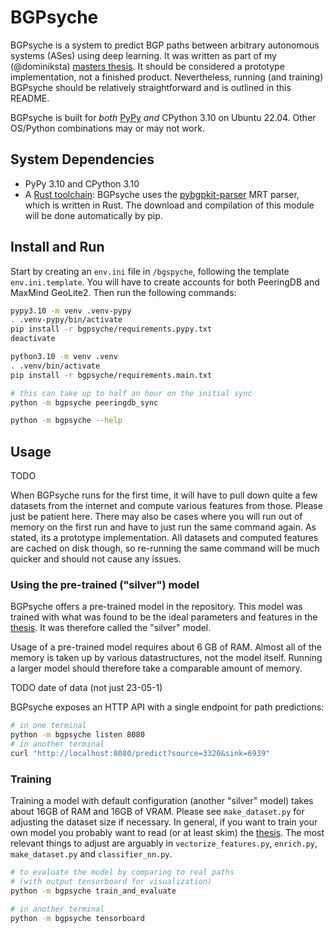 BGPsyche
================================================================================

BGPsyche is a system to predict BGP paths between arbitrary autonomous systems
(ASes) using deep learning. It was written as part of my (@dominiksta) [masters
thesis](2024_Stahmer_BGPsyche.pdf). It should be considered a prototype
implementation, not a finished product. Nevertheless, running (and training)
BGPsyche should be relatively straightforward and is outlined in this README.

BGPsyche is built for *both* [PyPy](https://www.pypy.org/download.html) *and*
CPython 3.10 on Ubuntu 22.04. Other OS/Python combinations may or may not work.

System Dependencies
--------------------------------------------------------------------------------

- PyPy 3.10 and CPython 3.10
- A [Rust toolchain](https://www.rust-lang.org/tools/install): BGPsyche uses the
  [pybgpkit-parser](https://github.com/bgpkit) MRT parser, which is written in
  Rust. The download and compilation of this module will be done automatically
  by pip.
  
Install and Run
--------------------------------------------------------------------------------
  
Start by creating an `env.ini` file in `/bgspyche`, following the template
`env.ini.template`. You will have to create accounts for both PeeringDB and
MaxMind GeoLite2. Then run the following commands:

```bash
pypy3.10 -m venv .venv-pypy
. .venv-pypy/bin/activate
pip install -r bgpsyche/requirements.pypy.txt
deactivate

python3.10 -m venv .venv
. .venv/bin/activate
pip install -r bgpsyche/requirements.main.txt

# this can take up to half an hour on the initial sync
python -m bgpsyche peeringdb_sync

python -m bgpsyche --help
```

Usage
--------------------------------------------------------------------------------

TODO

When BGPsyche runs for the first time, it will have to pull down quite a few
datasets from the internet and compute various features from those. Please just
be patient here. There may also be cases where you will run out of memory on the
first run and have to just run the same command again. As stated, its a prototype
implementation. All datasets and computed features are cached on disk though, so
re-running the same command will be much quicker and should not cause any issues.

### Using the pre-trained ("silver") model

BGPsyche offers a pre-trained model in the repository. This model was trained
with what was found to be the ideal parameters and features in the
[thesis](2024_Stahmer_BGPsyche.pdf). It was therefore called the "silver" model.

Usage of a pre-trained model requires about 6 GB of RAM. Almost all of the
memory is taken up by various datastructures, not the model itself. Running a
larger model should therefore take a comparable amount of memory.

TODO date of data (not just 23-05-1)

BGPsyche exposes an HTTP API with a single endpoint for path predictions:

```bash
# in one terminal
python -m bgpsyche listen 8080
# in another terminal
curl "http://localhost:8080/predict?source=3320&sink=6939"
```

### Training

Training a model with default configuration (another "silver" model) takes about
16GB of RAM and 16GB of VRAM. Please see `make_dataset.py` for adjusting the
dataset size if necessary. In general, if you want to train your own model you
probably want to read (or at least skim) the
[thesis](2024_Stahmer_BGPsyche.pdf). The most relevant things to adjust are
arguably in `vectorize_features.py`, `enrich.py`, `make_dataset.py` and
`classifier_nn.py`.

```bash
# to evaluate the model by comparing to real paths 
# (with output tensorboard for visualization)
python -m bgpsyche train_and_evaluate

# in another terminal
python -m bgpsyche tensorboard
```